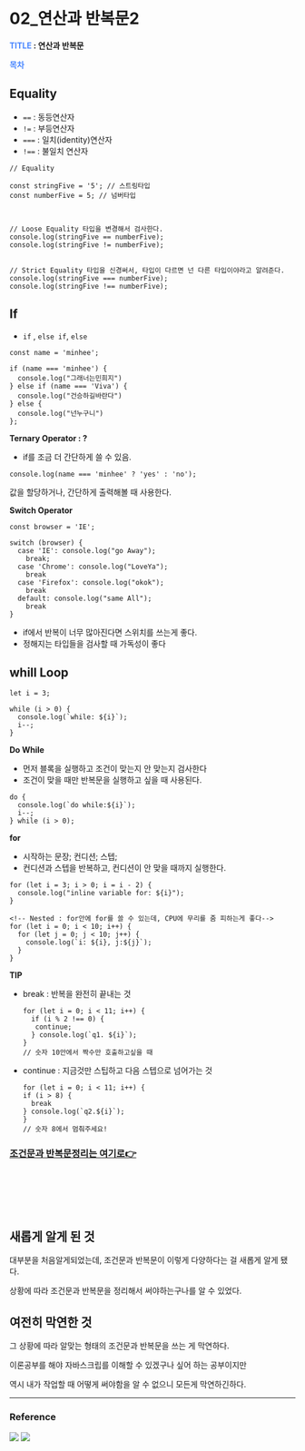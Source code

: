 # 02_연산과 반복문2

**<span style="color:#4886FF">TITLE</span> : 연산과 반복문**

**<span style="color:#4886FF">목차</span>**


## **Equality**


- `==`  : 동등연산자 
- `!=`  : 부등연산자 
- `===` : 일치(identity)연산자 
- `!==` : 불일치 연산자

```
// Equality

const stringFive = '5'; // 스트링타입 
const numberFive = 5; // 넘버타입



// Loose Equality 타입을 변경해서 검사한다. 
console.log(stringFive == numberFive);
console.log(stringFive != numberFive);


// Strict Equality 타입을 신경써서, 타입이 다르면 넌 다른 타입이야라고 알려준다.
console.log(stringFive === numberFive);
console.log(stringFive !== numberFive);
```


## **If**

- `if` , `else if`, `else`

```
const name = 'minhee';

if (name === 'minhee') {
  console.log("그래너는민희지")
} else if (name === 'Viva') {
  console.log("건승하길바란다")
} else {
  console.log("넌누구니")
};
```

**Ternary Operator : ?**
- if를 조금 더 간단하게 쓸 수 있음. 

```
console.log(name === 'minhee' ? 'yes' : 'no');
```
값을 할당하거나, 간단하게 출력해볼 때 사용한다. 


**Switch Operator**

```
const browser = 'IE';

switch (browser) {
  case 'IE': console.log("go Away");
    break;
  case 'Chrome': console.log("LoveYa");
    break
  case 'Firefox': console.log("okok");
    break
  default: console.log("same All");
    break
}
```
- if에서 반복이 너무 많아진다면 스위치를 쓰는게 좋다.
- 정해지는 타입들을 검사할 때 가독성이 좋다 


## **whill Loop**
```
let i = 3; 

while (i > 0) {
  console.log(`while: ${i}`);
  i--;
}
```

**Do While**
- 먼저 블록을 실행하고 조건이 맞는지 안 맞는지 검사한다 
- 조건이 맞을 때만 반복문을 실행하고 싶을 때 사용된다. 
```
do { 
  console.log(`do while:${i}`);
  i--;
} while (i > 0);
```

**for**
- 시작하는 문장; 컨디션; 스텝;
- 컨디션과 스텝을 반복하고, 컨디션이 안 맞을 때까지 실행한다.
```
for (let i = 3; i > 0; i = i - 2) {
  console.log("inline variable for: ${i}");
}

<!-- Nested : for안에 for를 쓸 수 있는데, CPU에 무리를 줌 피하는게 좋다-->
for (let i = 0; i < 10; i++) {
  for (let j = 0; j < 10; j++) {
    console.log(`i: ${i}, j:${j}`);
  }
}
```

**TIP**
- break : 반복을 완전히 끝내는 것
  ```
  for (let i = 0; i < 11; i++) {
    if (i % 2 !== 0) {
     continue;
    } console.log(`q1. ${i}`);
  }
  // 숫자 10안에서 짝수만 호출하고싶을 때 
  ```
- continue : 지금것만 스팁하고 다음 스텝으로 넘어가는 것 
  ```
  for (let i = 0; i < 11; i++) {
  if (i > 8) {
    break
  } console.log(`q2.${i}`);
  }
  // 숫자 8에서 멈춰주세요!
  ```



### <a href="https://github.com/mini-luster/til-mini/blob/master/BACK_2020/201010-11_JS%EA%B3%B5%EB%B6%80_%EB%B3%B5%EC%8A%B5/201010_%EB%B3%B5%EC%8A%B5.md"> 조건문과 반복문정리는 여기로👉 </a>



<br>
<br>
<br>
<br>





## 새롭게 알게 된 것

대부분을 처음알게되었는데, 조건문과 반복문이 이렇게 다양하다는 걸 새롭게 알게 됐다.

상황에 따라 조건문과 반복문을 정리해서 써야하는구나를 알 수 있었다. 


## 여전히 막연한 것 

그 상황에 따라 알맞는 형태의 조건문과 반복문을 쓰는 게 막연하다.

이론공부를 해야 자바스크립를 이해할 수 있겠구나 싶어 하는 공부이지만 

역시 내가 작업할 때 어떻게 써야함을 알 수 없으니 모든게 막연하긴하다.



---

### **Reference**
<a href="https://www.youtube.com/playlist?list=PLv2d7VI9OotTVOL4QmPfvJWPJvkmv6h-2">
<img src="https://img.shields.io/badge/드림코딩by엘리님 유튜브-ff0000?style=flat-square&logo=YouTube&logoColor=white&link="/></a>
<a href="https://developer.mozilla.org/ko/docs/Web/JavaScript/Reference/Operators#%EA%B0%99%EC%9D%8C_%EC%97%B0%EC%82%B0%EC%9E%90">
<img src="https://img.shields.io/badge/MDN Web Docs -000000?style=flat-square&logo=MDN web docs&logoColor=white&link="/></a>